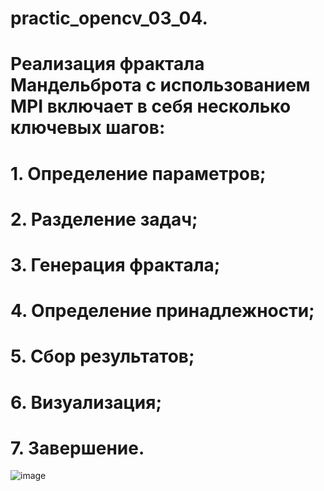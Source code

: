 # practic_opencv_03_04.
# Реализация фрактала Мандельброта с использованием MPI включает в себя несколько ключевых шагов:
# 1. Определение параметров; 
# 2. Разделение задач; 
# 3. Генерация фрактала; 
# 4. Определение принадлежности; 
# 5. Сбор результатов;
# 6. Визуализация; 
# 7. Завершение.
![image](https://github.com/leha123456789/practic_opencv_03_04/assets/19330391/34f286ca-e969-4ca8-9b15-6708f0254fa2)
